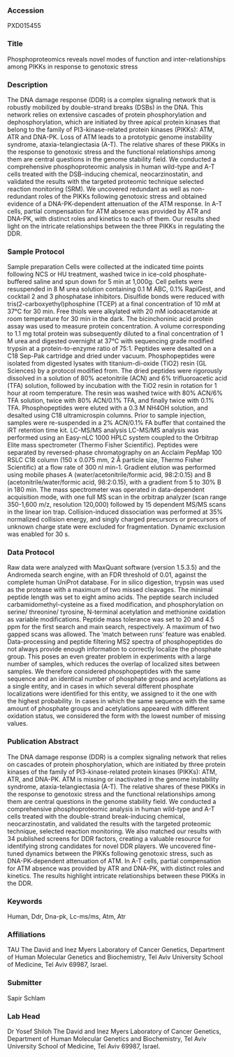 ### Accession
PXD015455

### Title
Phosphoproteomics reveals novel modes of function and inter-relationships among PIKKs in response to genotoxic stress

### Description
The DNA damage response (DDR) is a complex signaling network that is robustly mobilized by double-strand breaks (DSBs) in the DNA. This network relies on extensive cascades of protein phosphorylation and dephosphorylation, which are initiated by three apical protein kinases that belong to the family of PI3-kinase-related protein kinases (PIKKs): ATM, ATR and DNA-PK. Loss of ATM leads to a prototypic genome instability syndrome, ataxia-telangiectasia (A-T). The relative shares of these PIKKs in the response to genotoxic stress and the functional relationships among them are central questions in the genome stability field. We conducted a comprehensive phosphoproteomic analysis in human wild-type and A-T cells treated with the DSB-inducing chemical, neocarzinostatin, and validated the results with the targeted proteomic technique selected reaction monitoring (SRM). We uncovered redundant as well as non-redundant roles of the PIKKs following genotoxic stress and obtained evidence of a DNA-PK-dependent attenuation of the ATM response. In A-T cells, partial compensation for ATM absence was provided by ATR and DNA-PK, with distinct roles and kinetics to each of them. Our results shed light on the intricate relationships between the three PIKKs in regulating the DDR.

### Sample Protocol
Sample preparation Cells were collected at the indicated time points following NCS or HU treatment, washed twice in ice-cold phosphate-buffered saline and spun down for 5 min at 1,000g. Cell pellets were resuspended in 8 M urea solution containing 0.1 M ABC, 0.1% RapiGest, and cocktail 2 and 3 phosphatase inhibitors. Disulfide bonds were reduced with tris(2-carboxyethyl)phosphine (TCEP) at a final concentration of 10 mM at 37°C for 30 min. Free thiols were alkylated with 20 mM iodoacetamide at room temperature for 30 min in the dark. The bicinchoninic acid protein assay was used to measure protein concentration. A volume corresponding to 1.1 mg total protein was subsequently diluted to a final concentration of 1 M urea and digested overnight at 37°C with sequencing grade modified trypsin at a protein-to-enzyme ratio of 75:1. Peptides were desalted on a C18 Sep-Pak cartridge and dried under vacuum.  Phosphopeptides were isolated from digested lysates with titanium-di-oxide (TiO2) resin (GL Sciences) by a protocol modified from. The dried peptides were rigorously dissolved in a solution of 80% acetonitrile (ACN) and 6% trifluoroacetic acid (TFA) solution, followed by incubation with the TiO2 resin in rotation for 1 hour at room temperature. The resin was washed twice with 80% ACN/6% TFA solution, twice with 80% ACN/0.1% TFA, and finally twice with 0.1% TFA. Phosphopeptides were eluted with a 0.3 M NH4OH solution, and desalted using C18 ultramicrospin columns. Prior to sample injection, samples were re-suspended in a 2% ACN/0.1% FA buffer that contained the iRT retention time kit. LC-MS/MS analysis LC-MS/MS analysis was performed using an Easy-nLC 1000 HPLC system coupled to the Orbitrap Elite mass spectrometer (Thermo Fisher Scientific). Peptides were separated by reversed-phase chromatography on an Acclaim PepMap 100 RSLC C18 column (150 x 0.075 mm, 2 Å particle size, Thermo Fisher Scientific) at a flow rate of 300 nl min-1. Gradient elution was performed using mobile phases A (water/acetonitrile/formic acid, 98:2:0.15) and B (acetonitrile/water/formic acid, 98:2:0.15), with a gradient from 5 to 30% B in 180 min. The mass spectrometer was operated in data-dependent acquisition mode, with one full MS scan in the orbitrap analyzer (scan range 350-1,600 m/z, resolution 120,000) followed by 15 dependent MS/MS scans in the linear ion trap. Collision-induced dissociation was performed at 35% normalized collision energy, and singly charged precursors or precursors of unknown charge state were excluded for fragmentation. Dynamic exclusion was enabled for 30 s.

### Data Protocol
Raw data were analyzed with MaxQuant software (version 1.5.3.5) and the Andromeda search engine, with an FDR threshold of 0.01, against the complete human UniProt database. For in silico digestion, trypsin was used as the protease with a maximum of two missed cleavages. The minimal peptide length was set to eight amino acids. The peptide search included carbamidomethyl-cysteine as a fixed modification, and phosphorylation on serine/ threonine/ tyrosine, N-terminal acetylation and methionine oxidation as variable modifications. Peptide mass tolerance was set to 20 and 4.5 ppm for the first search and main search, respectively. A maximum of two gapped scans was allowed. The ‘match between runs’ feature was enabled.  Data-processing and peptide filtering  MS2 spectra of phosphopeptides do not always provide enough information to correctly localize the phosphate group. This poses an even greater problem in experiments with a large number of samples, which reduces the overlap of localized sites between samples. We therefore considered phosphopeptides with the same sequence and an identical number of phosphate groups and acetylations as a single entity, and in cases in which several different phosphate localizations were identified for this entity, we assigned to it the one with the highest probability. In cases in which the same sequence with the same amount of phosphate groups and acetylations appeared with different oxidation status, we considered the form with the lowest number of missing values.

### Publication Abstract
The DNA damage response (DDR) is a complex signaling network that relies on cascades of protein phosphorylation, which are initiated by three protein kinases of the family of PI3-kinase-related protein kinases (PIKKs): ATM, ATR, and DNA-PK. ATM is missing or inactivated in the genome instability syndrome, ataxia-telangiectasia (A-T). The relative shares of these PIKKs in the response to genotoxic stress and the functional relationships among them are central questions in the genome stability field. We conducted a comprehensive phosphoproteomic analysis in human wild-type and A-T cells treated with the double-strand break-inducing chemical, neocarzinostatin, and validated the results with the targeted proteomic technique, selected reaction monitoring. We also matched our results with 34 published screens for DDR factors, creating a valuable resource for identifying strong candidates for novel DDR players. We uncovered fine-tuned dynamics between the PIKKs following genotoxic stress, such as DNA-PK-dependent attenuation of ATM. In A-T cells, partial compensation for ATM absence was provided by ATR and DNA-PK, with distinct roles and kinetics. The results highlight intricate relationships between these PIKKs in the DDR.

### Keywords
Human, Ddr, Dna-pk, Lc-ms/ms, Atm, Atr

### Affiliations
TAU
The David and Inez Myers Laboratory of Cancer Genetics, Department  of Human Molecular Genetics and Biochemistry, Tel Aviv University School of Medicine, Tel Aviv 69987, Israel.

### Submitter
Sapir Schlam

### Lab Head
Dr Yosef Shiloh
The David and Inez Myers Laboratory of Cancer Genetics, Department  of Human Molecular Genetics and Biochemistry, Tel Aviv University School of Medicine, Tel Aviv 69987, Israel.


